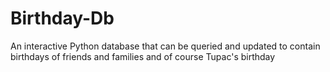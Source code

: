 # Birthday-Db
An interactive Python database that can be queried and updated to contain birthdays of friends and families and of course Tupac's birthday
